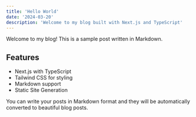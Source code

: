 ```yaml
---
title: 'Hello World'
date: '2024-03-20'
description: 'Welcome to my blog built with Next.js and TypeScript'
---
```


Welcome to my blog! This is a sample post written in Markdown.

## Features

- Next.js with TypeScript
- Tailwind CSS for styling
- Markdown support
- Static Site Generation

You can write your posts in Markdown format and they will be automatically converted to beautiful blog posts. 